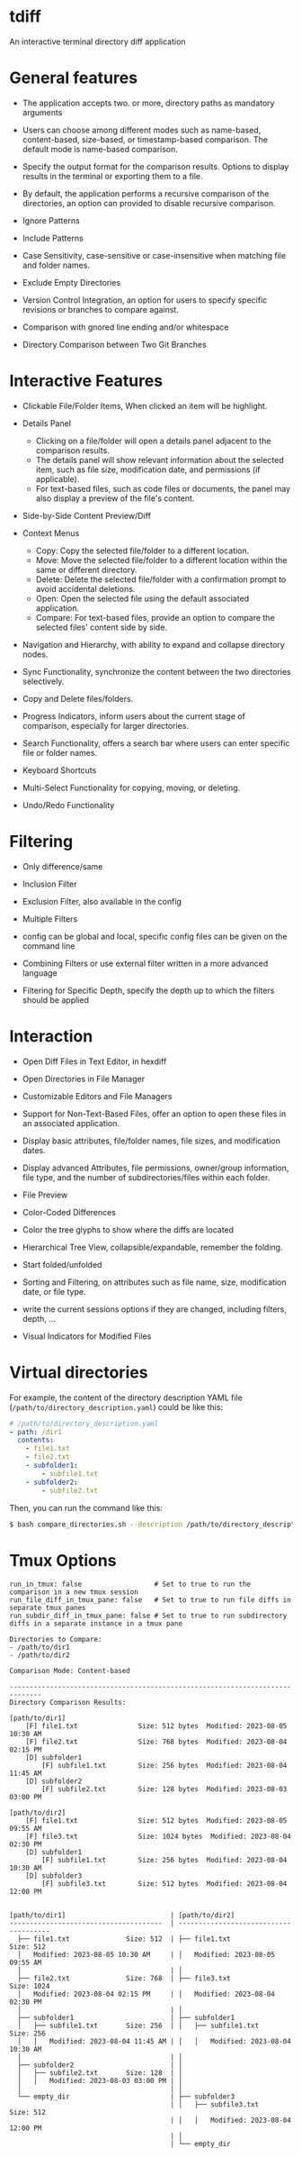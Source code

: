 # tdiff

An interactive terminal directory diff application

# General features

- The application accepts two. or more, directory paths as mandatory arguments

- Users can choose among different modes such as name-based, content-based, size-based, or timestamp-based comparison. The default mode is name-based comparison.

- Specify the output format for the comparison results. Options to display results in the terminal or exporting them to a file.

- By default, the application performs a recursive comparison of the directories, an option can provided to disable recursive comparison.

- Ignore Patterns

- Include Patterns

- Case Sensitivity, case-sensitive or case-insensitive when matching file and folder names.

- Exclude Empty Directories

- Version Control Integration, an option for users to specify specific revisions or branches to compare against.

- Comparison with gnored line ending and/or whitespace 

- Directory Comparison between Two Git Branches

# Interactive Features

- Clickable File/Folder Items, When clicked an item will be highlight.

- Details Panel
   - Clicking on a file/folder will open a details panel adjacent to the comparison results.
   - The details panel will show relevant information about the selected item, such as file size, modification date, and permissions (if applicable).
   - For text-based files, such as code files or documents, the panel may also display a preview of the file's content.

- Side-by-Side Content Preview/Diff

- Context Menus
     - Copy: Copy the selected file/folder to a different location.
     - Move: Move the selected file/folder to a different location within the same or different directory.
     - Delete: Delete the selected file/folder with a confirmation prompt to avoid accidental deletions.
     - Open: Open the selected file using the default associated application.
     - Compare: For text-based files, provide an option to compare the selected files' content side by side.

- Navigation and Hierarchy, with ability to expand and collapse directory nodes.

- Sync Functionality, synchronize the content between the two directories selectively.

- Copy and Delete files/folders.

- Progress Indicators, inform users about the current stage of comparison, especially for larger directories.

- Search Functionality, offers a search bar where users can enter specific file or folder names.

- Keyboard Shortcuts

- Multi-Select Functionality  for copying, moving, or deleting.

- Undo/Redo Functionality


# Filtering

- Only difference/same

- Inclusion Filter

- Exclusion Filter, also available in the config

- Multiple Filters

- config can be global and local, specific config files can be given on the command line

- Combining Filters or use external filter written in a more advanced language

- Filtering for Specific Depth, specify the depth up to which the filters should be applied

# Interaction

- Open Diff Files in Text Editor, in hexdiff 

- Open Directories in File Manager

- Customizable Editors and File Managers

- Support for Non-Text-Based Files, offer an option to open these files in an associated application.

- Display basic attributes, file/folder names, file sizes, and modification dates.

- Display advanced Attributes, file permissions, owner/group information, file type, and the number of subdirectories/files within each folder.

- File Preview

- Color-Coded Differences

- Color the tree glyphs to show where the diffs are located

- Hierarchical Tree View, collapsible/expandable, remember the folding.

- Start folded/unfolded

- Sorting and Filtering, on attributes such as file name, size, modification date, or file type.

- write the current sessions options if they are changed, including filters, depth, ...

- Visual Indicators for Modified Files 


# Virtual directories

For example, the content of the directory description YAML file (`/path/to/directory_description.yaml`) could be like this:

```yaml
# /path/to/directory_description.yaml
- path: /dir1
  contents:
    - file1.txt
    - file2.txt
    - subfolder1:
        - subfile1.txt
    - subfolder2:
        - subfile2.txt
```

Then, you can run the command like this:

```bash
$ bash compare_directories.sh --description /path/to/directory_description.yaml /path/to/dir2 --mode Content-based --colorized --sort-by Name
```

# Tmux Options

```
run_in_tmux: false                  # Set to true to run the comparison in a new tmux session
run_file_diff_in_tmux_pane: false   # Set to true to run file diffs in separate tmux panes
run_subdir_diff_in_tmux_pane: false # Set to true to run subdirectory diffs in a separate instance in a tmux pane
```

```
Directories to Compare:
- /path/to/dir1
- /path/to/dir2

Comparison Mode: Content-based

------------------------------------------------------------------------------
Directory Comparison Results:

[path/to/dir1]
    [F] file1.txt               Size: 512 bytes  Modified: 2023-08-05 10:30 AM
    [F] file2.txt               Size: 768 bytes  Modified: 2023-08-04 02:15 PM
    [D] subfolder1
        [F] subfile1.txt        Size: 256 bytes  Modified: 2023-08-04 11:45 AM
    [D] subfolder2
        [F] subfile2.txt        Size: 128 bytes  Modified: 2023-08-03 03:00 PM

[path/to/dir2]
    [F] file1.txt               Size: 512 bytes  Modified: 2023-08-05 09:55 AM
    [F] file3.txt               Size: 1024 bytes  Modified: 2023-08-04 02:30 PM
    [D] subfolder1
        [F] subfile1.txt        Size: 256 bytes  Modified: 2023-08-04 10:30 AM
    [D] subfolder3
        [F] subfile3.txt        Size: 512 bytes  Modified: 2023-08-04 12:00 PM


[path/to/dir1]                          | [path/to/dir2]
--------------------------------------  | --------------------------------------
  ├── file1.txt              Size: 512  | ├── file1.txt            Size: 512
  │   Modified: 2023-08-05 10:30 AM     | │   Modified: 2023-08-05 09:55 AM
  │                                     | │
  ├── file2.txt              Size: 768  | ├── file3.txt            Size: 1024
  │   Modified: 2023-08-04 02:15 PM     | │   Modified: 2023-08-04 02:30 PM
  │                                     | │
  ├── subfolder1                        | ├── subfolder1
  │   ├── subfile1.txt       Size: 256  | │   ├── subfile1.txt       Size: 256
  │   │   Modified: 2023-08-04 11:45 AM | │   │   Modified: 2023-08-04 10:30 AM
  │                                     | │
  ├── subfolder2                        | │
  │   ├── subfile2.txt       Size: 128  | │
  │   │   Modified: 2023-08-03 03:00 PM | │
  │                                     | │
  └── empty_dir                         | ├── subfolder3
                                        | │   ├── subfile3.txt       Size: 512
                                        | │   │   Modified: 2023-08-04 12:00 PM
                                        | │
                                        | └── empty_dir

```
